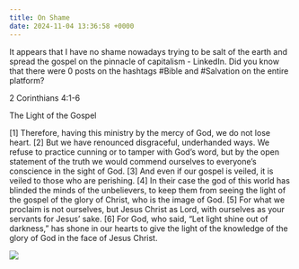 ```yaml
---
title: On Shame
date: 2024-11-04 13:36:58 +0000
---
```


It appears that I have no shame nowadays trying to be salt of the earth and spread the gospel on the pinnacle of capitalism - LinkedIn. Did you know that there were 0 posts on the hashtags #Bible and #Salvation on the entire platform?

2 Corinthians 4:1-6

The Light of the Gospel

[1] Therefore, having this ministry by the mercy of God, we do not lose heart. [2] But we have renounced disgraceful, underhanded ways. We refuse to practice cunning or to tamper with God’s word, but by the open statement of the truth we would commend ourselves to everyone’s conscience in the sight of God. [3] And even if our gospel is veiled, it is veiled to those who are perishing. [4] In their case the god of this world has blinded the minds of the unbelievers, to keep them from seeing the light of the gospel of the glory of Christ, who is the image of God. [5] For what we proclaim is not ourselves, but Jesus Christ as Lord, with ourselves as your servants for Jesus’ sake. [6] For God, who said, “Let light shine out of darkness,” has shone in our hearts to give the light of the knowledge of the glory of God in the face of Jesus Christ.

![](/873b39640563945de8b252ec01e1e660.jpeg)